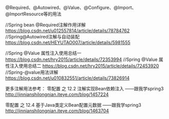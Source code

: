 @Required、@Autowired、@Value、@Configure、@Import、@ImportResource等的用法

//Spring bean @Required注解作用详解
https://blog.csdn.net/u012557814/article/details/78784762
//Spring@Autowired注解与自动装配
https://blog.csdn.net/HEYUTAO007/article/details/5981555

//Spring @Value 属性注入使用总结一
https://blog.csdn.net/hry2015/article/details/72353994
//Spring @Value 属性注入使用总结二
https://blog.csdn.net/hry2015/article/details/72453920
//Spring-@value用法详解
https://blog.csdn.net/u010832551/article/details/73826914


更多注解用法参考：
零配置 之 12.2 注解实现Bean依赖注入 ——跟我学spring3
http://jinnianshilongnian.iteye.com/blog/1457224

零配置 之 12.4 基于Java类定义Bean配置元数据 ——跟我学spring3
http://jinnianshilongnian.iteye.com/blog/1463704